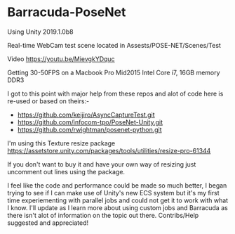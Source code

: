 # Barracuda-PoseNet

Using Unity 2019.1.0b8

Real-time WebCam test scene located in Assests/POSE-NET/Scenes/Test 

Video https://youtu.be/MievgkYDquc

Getting 30-50FPS on a Macbook Pro Mid2015 Intel Core i7, 16GB memory DDR3

I got to this point with major help from these repos and alot of code here is re-used or based on theirs:-
  - https://github.com/keijiro/AsyncCaptureTest.git
  - https://github.com/infocom-tpo/PoseNet-Unity.git
  - https://github.com/rwightman/posenet-python.git
  
I'm using this Texture resize package
https://assetstore.unity.com/packages/tools/utilities/resize-pro-61344

If you don't want to buy it and have your own way of resizing just uncomment out lines using the package.
  
  
I feel like the code and performance could be made so much better, I began trying to see if I can make use of Unity's new ECS system but it's my first time experiementing with parallel jobs and could not get it to work with what I know. I'll update as I learn more about using custom jobs and Barracuda as there isn't alot of information on the topic out there.
Contribs/Help suggested and appreciated!
